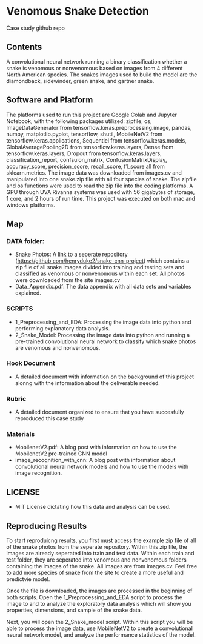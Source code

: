 # Venomous Snake Detection
Case study github repo

## Contents

A convolutional neural network running a binary classification whether a snake is venomous or nonvenomous based on images from 4 different North American species. The snakes images used to build the model are the diamondback, sidewinder, green snake, and gartner snake.

## Software and Platform 

The platforms used to run this project are Google Colab and Jupyter Notebook, with the following packages utilized: zipfile, os, ImageDataGenerator from tensorflow.keras.preprocessing.image, pandas, numpy, matplotlib.pyplot, tensorflow, shutil, MobileNetV2 from tensorflow.keras.applications, Sequentiel from tensorflow.keras.models, GlobalAveragePooling2D from tensorflow.keras.layers, Dense from tensorflow.keras.layers, Dropout from tensorflow.keras.layers, classification_report, confsuion_matrix, ConfusionMatrixDisplay, accuracy_score, precision_score, recall_score, f1_score all from sklearn.metrics. The image data was downloaded from images.cv and manipulated into one snake.zip file with all four species of snake. The zipfile and os functions were used to read the zip file into the coding platforms. A GPU through UVA Rivanna systems was used with 56 gigabytes of storage, 1 core, and 2 hours of run time. This project was executed on both mac and windows platforms.

## Map 

### DATA folder:
- Snake Photos: A link to a seperate repository (https://github.com/henryduke2/snake-cnn-project) which contains a zip file of all snake images divided into training and testing sets and classified as venomous or nonvenomous within each set. All photos were downloaded from the site images.cv
- Data_Appendix.pdf: The data appendix with all data sets and variables explained.

### SCRIPTS
- 1_Preprocessing_and_EDA: Processing the image data into python and performing explanatory data analysis.
- 2_Snake_Model: Processing the image data into python and running a pre-trained convolutional neural network to classify which snake photos are venomous and nonvenomous.

### Hook Document
- A detailed document with information on the background of this project alonng with the information about the deliverable needed.

### Rubric
- A detailed document organized to ensure that you have succesfully reproduced this case study

### Materials
- MobilenetV2.pdf: A blog post with information on how to use the MobilenetV2 pre-trained CNN model
- image_recognition_with_cnn: A blog post with information about convolutional neural network models and how to use the models with image recognition.

## LICENSE
- MIT License dictating how this data and analysis can be used.

## Reproducing Results

To start reproduicng results, you first must access the example zip file of all of the snake photos from the seperate repository. Within this zip file, the images are already seperated into train and test data. Within each train and test folder, they are seperated into venomous and nonvenomous folders containing the images of the snake. All images are from images.cv. Feel free to add more species of snake from the site to create a more useful and predictvie model.

Once the file is downloaded, the images are processed in the beginning of both scripts. Open the 1_Preprocessing_and_EDA script to process the image to and to analyze the exploratory data analysis which will show you properties, dimensions, and sample of the snake data.

Next, you will open the 2_Snake_model script. Within this script you will be able to process the image data, use MobileNetV2 to create a convolutional neural network model, and analyze the performance statistics of the model.
